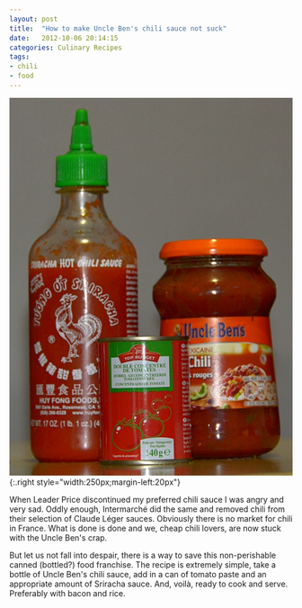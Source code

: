 ```yaml
---
layout: post
title:  "How to make Uncle Ben's chili sauce not suck"
date:   2012-10-06 20:14:15
categories: Culinary Recipes
tags:
- chili
- food
---
```


![1]{:.right style="width:250px;margin-left:20px"}

When Leader Price discontinued my preferred chili sauce I was angry and very
sad. Oddly enough, Intermarché did the same and removed chili from their
selection of Claude Léger sauces. Obviously there is no market for chili in
France. What is done is done and we, cheap chili lovers, are now stuck with the
Uncle Ben's crap.

But let us not fall into despair, there is a way to save this non-perishable
canned (bottled?) food franchise. The recipe is extremely simple, take a bottle
of Uncle Ben's chili sauce, add in a can of tomato paste and an appropriate
amount of Sriracha sauce. And, voilà, ready to cook and serve. Preferably with
bacon and rice.

 [1]: /images/Chiliupgrade.jpg "Uncle Ben's chili upgraded"
